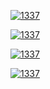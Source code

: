 <head>
        <meta charset="utf-8">
        <meta http-equiv="X-UA-Compatible" content="IE=edge">
        <title>1337 Is Everywhere</title>
        <meta name="description" content="1337IsEverywhere is a project gathering all the sites or references to the leet.">
        <meta name="viewport" content="width=device-width, initial-scale=1">
        <link rel="icon" type="image/png" href="https://i.imgur.com/ZkNZyC6.png" />
        <meta property="og:image" content="https://i.imgur.com/ZkNZyC6.png">
        <meta name="twitter:image" content="https://i.imgur.com/ZkNZyC6.png">
        <meta name="twitter:card" content="summary">
</head>

[![1337](https://i.imgur.com/FiQiyT1.png)](https://discord.com/store)

[![1337](https://i.imgur.com/nRd2y4U.png)](https://www.free.fr/freebox/freebox-delta/)

[![1337](https://i.imgur.com/a4DmH5n.png)](https://www.free.fr/freebox/freebox-revolution/)

[![1337](https://i.imgur.com/vuyLMXJ.png)](https://top.gg/404)